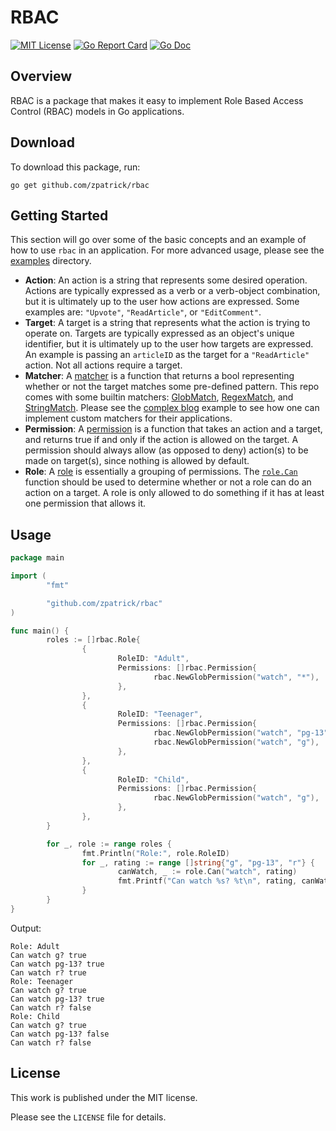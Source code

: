 # RBAC

[![MIT License](https://img.shields.io/badge/license-MIT-blue.svg)](https://github.com/zpatrick/rbac/blob/master/LICENSE)
[![Go Report Card](https://goreportcard.com/badge/github.com/zpatrick/rbac)](https://goreportcard.com/report/github.com/zpatrick/rbac)
[![Go Doc](https://godoc.org/github.com/zpatrick/rbac?status.svg)](https://godoc.org/github.com/zpatrick/rbac)

## Overview
RBAC is a package that makes it easy to implement Role Based Access Control (RBAC) models in Go applications. 

## Download
To download this package, run:
```
go get github.com/zpatrick/rbac
```

## Getting Started
This section will go over some of the basic concepts and an example of how to use `rbac` in an application.
For more advanced usage, please see the [examples](/examples) directory. 


* **Action**: An action is a string that represents some desired operation. 
Actions are typically expressed as a verb or a verb-object combination, but it is ultimately up to the user how actions are expressed. 
Some examples are: `"Upvote"`, `"ReadArticle"`, or `"EditComment"`. 
* **Target**: A target is a string that represents what the action is trying to operate on. 
Targets are typically expressed as an object's unique identifier, but it is ultimately up to the user how targets are expressed. 
An example is passing an `articleID` as the target for a `"ReadArticle"` action. 
Not all actions require a target. 
* **Matcher**: A [matcher](https://godoc.org/github.com/zpatrick/rbac#Matcher) is a function that returns a bool representing whether or not the target matches some pre-defined pattern.
This repo comes with some builtin matchers: 
[GlobMatch](https://godoc.org/github.com/zpatrick/rbac#GlobMatch), 
[RegexMatch](https://godoc.org/github.com/zpatrick/rbac#RegexMatch), 
and [StringMatch](https://godoc.org/github.com/zpatrick/rbac#StringMatch). 
Please see the [complex blog](/examples/blog_complex) example to see how one can implement custom matchers for their applications. 
* **Permission**: A [permission](https://godoc.org/github.com/zpatrick/rbac#Permission) is a function that takes an action and a target, and returns true if and only if the action is allowed on the target. 
A permission should always allow (as opposed to deny) action(s) to be made on target(s), since nothing is allowed by default. 
* **Role**: A [role](https://godoc.org/github.com/zpatrick/rbac#Role) is essentially a grouping of permissions. 
The [`role.Can`](https://godoc.org/github.com/zpatrick/rbac#Role.Can) function should be used to determine whether or not a role can do an action on a target. 
A role is only allowed to do something if it has at least one permission that allows it. 

## Usage
```go
package main

import (
        "fmt"

        "github.com/zpatrick/rbac"
)

func main() {
        roles := []rbac.Role{
                {
                        RoleID: "Adult",
                        Permissions: []rbac.Permission{
                                rbac.NewGlobPermission("watch", "*"),
                        },
                },
                {
                        RoleID: "Teenager",
                        Permissions: []rbac.Permission{
                                rbac.NewGlobPermission("watch", "pg-13"),
                                rbac.NewGlobPermission("watch", "g"),
                        },
                },
                {
                        RoleID: "Child",
                        Permissions: []rbac.Permission{
                                rbac.NewGlobPermission("watch", "g"),
                        },
                },
        }

        for _, role := range roles {
                fmt.Println("Role:", role.RoleID)
                for _, rating := range []string{"g", "pg-13", "r"} {
                        canWatch, _ := role.Can("watch", rating)
                        fmt.Printf("Can watch %s? %t\n", rating, canWatch)
                }
        }
}

```

Output:
```console
Role: Adult
Can watch g? true
Can watch pg-13? true
Can watch r? true
Role: Teenager
Can watch g? true
Can watch pg-13? true
Can watch r? false
Role: Child
Can watch g? true
Can watch pg-13? false
Can watch r? false
```

## License
This work is published under the MIT license.

Please see the `LICENSE` file for details.